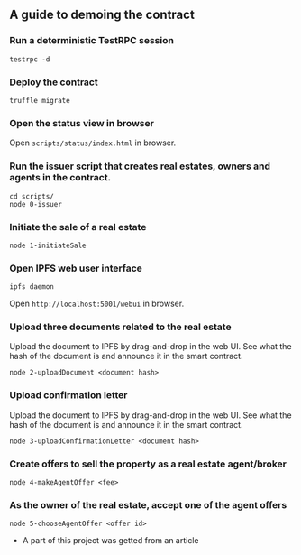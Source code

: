 ## A guide to demoing the contract

### Run a deterministic TestRPC session

```shell
testrpc -d
```

### Deploy the contract

```shell
truffle migrate
```

### Open the status view  in browser

Open `scripts/status/index.html` in browser.

### Run the issuer script that creates real estates, owners and agents in the contract.

```shell
cd scripts/
node 0-issuer
```

### Initiate the sale of a real estate

```shell
node 1-initiateSale
```

### Open IPFS web user interface

```shell
ipfs daemon
```
Open `http://localhost:5001/webui` in browser.

### Upload three documents related to the real estate

Upload the document to IPFS by drag-and-drop in the web UI. See what the hash of the document is and announce it in the smart contract.

```shell
node 2-uploadDocument <document hash>
```

### Upload confirmation letter

Upload the document to IPFS by drag-and-drop in the web UI. See what the hash of the document is and announce it in the smart contract.

```shell
node 3-uploadConfirmationLetter <document hash>
```

### Create offers to sell the property as a real estate agent/broker

```shell
node 4-makeAgentOffer <fee>
```


### As the owner of the real estate, accept one of the agent offers

```shell
node 5-chooseAgentOffer <offer id>
```

* A part of this project was getted from an article 
